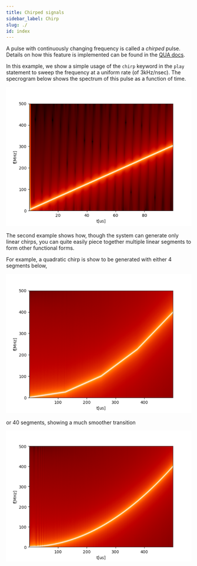 ```yaml
---
title: Chirped signals
sidebar_label: Chirp
slug: ./
id: index
---
```


A pulse with continuously changing frequency is called a 
_chirped_ pulse. Details on how this feature is implemented can be found in the 
[QUA docs](https://qm-docs.qualang.io/guides/features#frequency-chirp). 

In this example, we show a simple usage of the `chirp` keyword 
in the `play` statement to sweep the frequency at a uniform rate (of 3kHz/nsec).
The specrogram below shows the spectrum of this pulse as a function of time. 

![linear_chirp](linear_chirp.png)

The second example shows how, though the system can generate only linear
chirps, you can quite easily piece together multiple linear segments 
to form other functional forms. 

For example, a quadratic chirp is show to be generated with either
4 segments below, 

![piece_wise_4](piecewise_chirp_4.png)

or 40 segments, showing a much smoother transition

![piece_wise_4](piecewise_chirp.png)